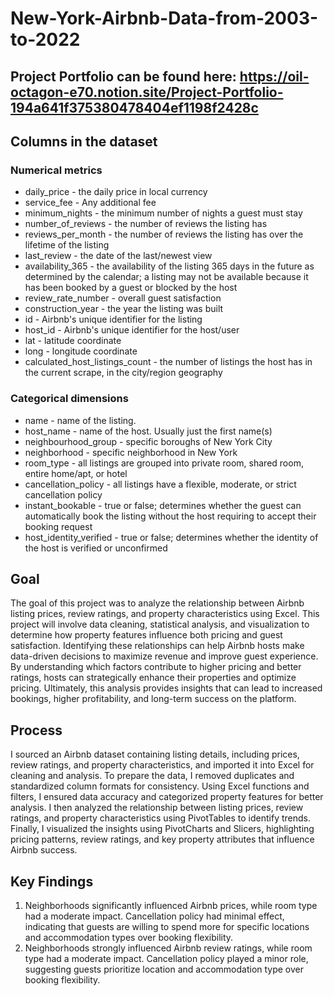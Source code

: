 # New-York-Airbnb-Data-from-2003-to-2022

## Project Portfolio can be found here: https://oil-octagon-e70.notion.site/Project-Portfolio-194a641f375380478404ef1198f2428c

## Columns in the dataset

### Numerical metrics

- daily_price - the daily price in local currency
- service_fee - Any additional fee
- minimum_nights - the minimum number of nights a guest must stay
- number_of_reviews - the number of reviews the listing has
- reviews_per_month - the number of reviews the listing has over the lifetime of the listing
- last_review - the date of the last/newest view
- availability_365 - the availability of the listing 365 days in the future as determined by the calendar; a listing may not be available because it has been booked by a guest or blocked by the host
- review_rate_number - overall guest satisfaction
- construction_year - the year the listing was built
- id - Airbnb's unique identifier for the listing
- host_id - Airbnb's unique identifier for the host/user
- lat - latitude coordinate
- long - longitude coordinate
- calculated_host_listings_count - the number of listings the host has in the current scrape, in the city/region geography

### Categorical dimensions

- name - name of the listing.
- host_name - name of the host. Usually just the first name(s)
- neighbourhood_group - specific boroughs of New York City
- neighborhood - specific neighborhood in New York
- room_type - all listings are grouped into private room, shared room, entire home/apt, or hotel
- cancellation_policy - all listings have a flexible, moderate, or strict cancellation policy
- instant_bookable - true or false; determines whether the guest can automatically book the listing without the host requiring to accept their booking request
- host_identity_verified - true or false; determines whether the identity of the host is verified or unconfirmed

## Goal

The goal of this project was to analyze the relationship between Airbnb listing prices, review ratings, and property characteristics using Excel. This project will involve data cleaning, statistical analysis, and visualization to determine how property features influence both pricing and guest satisfaction. Identifying these relationships can help Airbnb hosts make data-driven decisions to maximize revenue and improve guest experience. By understanding which factors contribute to higher pricing and better ratings, hosts can strategically enhance their properties and optimize pricing. Ultimately, this analysis provides insights that can lead to increased bookings, higher profitability, and long-term success on the platform.

## Process

I sourced an Airbnb dataset containing listing details, including prices, review ratings, and property characteristics, and imported it into Excel for cleaning and analysis. To prepare the data, I removed duplicates and standardized column formats for consistency. Using Excel functions and filters, I ensured data accuracy and categorized property features for better analysis. I then analyzed the relationship between listing prices, review ratings, and property characteristics using PivotTables to  identify trends. Finally, I visualized the insights using PivotCharts and Slicers, highlighting pricing patterns, review ratings, and key property attributes that influence Airbnb success.

## Key Findings

1. Neighborhoods significantly influenced Airbnb prices, while room type had a moderate impact. Cancellation policy had minimal effect, indicating that guests are willing to spend more for specific locations and accommodation types over booking flexibility.
2. Neighborhoods strongly influenced Airbnb review ratings, while room type had a moderate impact. Cancellation policy played a minor role, suggesting guests prioritize location and accommodation type over booking flexibility.


